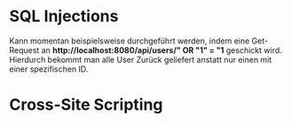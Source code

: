 # SQL Injections
Kann momentan beispielsweise durchgeführt werden, indem eine Get-Request an 
__http://localhost:8080/api/users/" OR "1" = "1__ geschickt wird. Hierdurch bekommt man alle User Zurück geliefert 
anstatt nur einen mit einer spezifischen ID.

# Cross-Site Scripting
